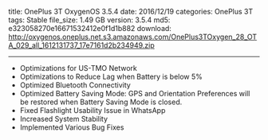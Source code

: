 title: OnePlus 3T OxygenOS 3.5.4
date: 2016/12/19
categories: OnePlus 3T
tags: Stable
file_size: 1.49 GB
version: 3.5.4
md5: e323058270e16671532412e0f1d1b882
download: http://oxygenos.oneplus.net.s3.amazonaws.com/OnePlus3TOxygen_28_OTA_029_all_1612131737_17e7161d2b234949.zip

---
* Optimizations for US-TMO Network
* Optimizations to Reduce Lag when Battery is below 5%
* Optimized Bluetooth Connectivity 
* Optimized Battery Saving Mode: GPS and Orientation Preferences will be restored when Battery Saving Mode is closed.
* Fixed Flashlight Usability Issue in WhatsApp
* Increased System Stability
* Implemented Various Bug Fixes

